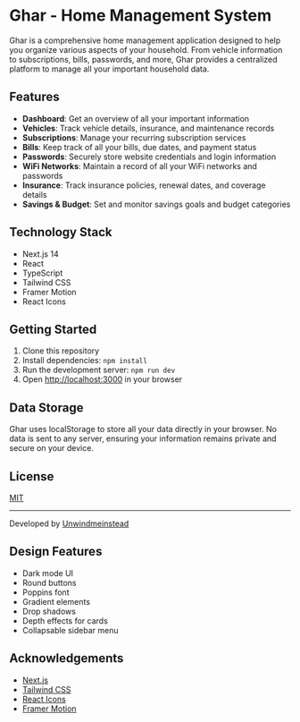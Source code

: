 # Ghar - Home Management System

Ghar is a comprehensive home management application designed to help you organize various aspects of your household. From vehicle information to subscriptions, bills, passwords, and more, Ghar provides a centralized platform to manage all your important household data.

## Features

- **Dashboard**: Get an overview of all your important information
- **Vehicles**: Track vehicle details, insurance, and maintenance records
- **Subscriptions**: Manage your recurring subscription services
- **Bills**: Keep track of all your bills, due dates, and payment status
- **Passwords**: Securely store website credentials and login information
- **WiFi Networks**: Maintain a record of all your WiFi networks and passwords
- **Insurance**: Track insurance policies, renewal dates, and coverage details
- **Savings & Budget**: Set and monitor savings goals and budget categories

## Technology Stack

- Next.js 14
- React
- TypeScript
- Tailwind CSS
- Framer Motion
- React Icons

## Getting Started

1. Clone this repository
2. Install dependencies: `npm install`
3. Run the development server: `npm run dev`
4. Open [http://localhost:3000](http://localhost:3000) in your browser

## Data Storage

Ghar uses localStorage to store all your data directly in your browser. No data is sent to any server, ensuring your information remains private and secure on your device.

## License

[MIT](LICENSE)

---

Developed by [Unwindmeinstead](https://github.com/Unwindmeinstead)

## Design Features

- Dark mode UI
- Round buttons
- Poppins font
- Gradient elements
- Drop shadows 
- Depth effects for cards
- Collapsable sidebar menu

## Acknowledgements

- [Next.js](https://nextjs.org/)
- [Tailwind CSS](https://tailwindcss.com/)
- [React Icons](https://react-icons.github.io/react-icons/)
- [Framer Motion](https://www.framer.com/motion/) 